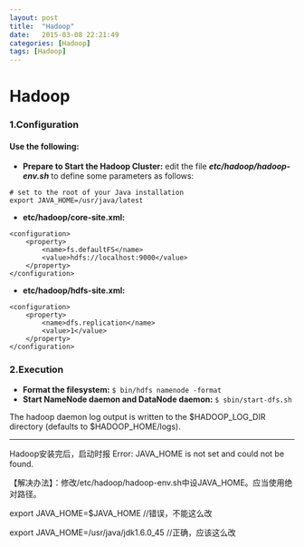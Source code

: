```yaml
---
layout: post
title:  "Hadoop"
date:   2015-03-08 22:21:49
categories: [Hadoop]
tags: [Hadoop]
---
```


# Hadoop 
### 1.Configuration

#### Use the following:
- **Prepare to Start the Hadoop Cluster:**
edit the file ***etc/hadoop/hadoop-env.sh*** to define some parameters as follows:

```
# set to the root of your Java installation
export JAVA_HOME=/usr/java/latest
```


- **etc/hadoop/core-site.xml:**

```
<configuration>
    <property>
        <name>fs.defaultFS</name>
        <value>hdfs://localhost:9000</value>
    </property>
</configuration>
```

- **etc/hadoop/hdfs-site.xml:**

```
<configuration>
    <property>
        <name>dfs.replication</name>
        <value>1</value>
    </property>
</configuration>
```

### 2.Execution
- **Format the filesystem:**
``
$ bin/hdfs namenode -format
``
- **Start NameNode daemon and DataNode daemon:**
``
$ sbin/start-dfs.sh
``

The hadoop daemon log output is written to the $HADOOP_LOG_DIR directory (defaults to $HADOOP_HOME/logs).



----------------------
Hadoop安装完后，启动时报
Error: JAVA_HOME is not set and could not be found.

【解决办法】：修改/etc/hadoop/hadoop-env.sh中设JAVA_HOME。应当使用绝对路径。

export JAVA_HOME=$JAVA_HOME //错误，不能这么改

export JAVA_HOME=/usr/java/jdk1.6.0_45 //正确，应该这么改